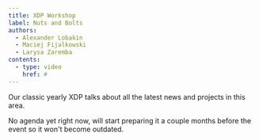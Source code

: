 ```yaml
---
title: XDP Workshop
label: Nuts and Bolts
authors:
  - Alexander Lobakin
  - Maciej Fijalkowski
  - Larysa Zaremba
contents:
  - type: video
    href: #
---
```


Our classic yearly XDP talks about all the latest news and projects in this area.

No agenda yet right now, will start preparing it a couple months before the event so it won't become outdated.

